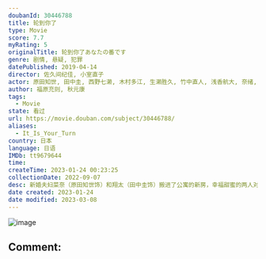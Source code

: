 ```yaml
---
doubanId: 30446788
title: 轮到你了
type: Movie
score: 7.7
myRating: 5
originalTitle: 轮到你了あなたの番です
genre: 剧情, 悬疑, 犯罪
datePublished: 2019-04-14
director: 佐久间纪佳, 小室直子
actor: 原田知世, 田中圭, 西野七濑, 木村多江, 生濑胜久, 竹中直人, 浅香航大, 奈绪, 山田真步, 三仓佳奈, 大友花恋, 峰村理惠, 大方斐纱子, 德井优, 金泽美穗, 坪仓由幸, 中尾畅树, 小池亮介, 井阪郁巳, 荒木飞羽, 袴田吉彦, 片桐仁, 真飞圣, 和田聪宏, 野间口彻, 林泰文, 片冈礼子, 皆川猿时, 田中要次, 长野里美, 阪田雅信, 安藤政信, 田中哲司, 田村海优, 大野琉功, 田中玲, 笕美和子, 横滨流星, 前原滉, 永岡卓也, 儿玉赖信, 阿部久令亚, 大澄贤也, 水石亚飞梦, 森冈丰, 中上五月, 田口宽子, 太田美惠, 大内田悠平
author: 福原充则, 秋元康
tags:
  - Movie
state: 看过
url: https://movie.douban.com/subject/30446788/
aliases:
  - It_Is_Your_Turn
country: 日本
language: 日语
IMDb: tt9679644
time: 
createTime: 2023-01-24 00:23:25
collectionDate: 2022-09-07
desc: 新婚夫妇菜奈（原田知世饰）和翔太（田中圭饰）搬进了公寓的新房，幸福甜蜜的两人对新生活充满期待。搬家当天公寓要开居民会，菜奈猜拳输给了翔太，便独自前去参加。除会长早苗（木村多江饰）、管理人床岛（竹中直...
date created: 2023-01-24
date modified: 2023-03-08
---
```


![image](p2553707144.jpg)

Comment:
---
